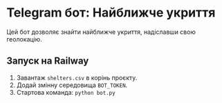 # Telegram бот: Найближче укриття

Цей бот дозволяє знайти найближче укриття, надіславши свою геолокацію.

## Запуск на Railway

1. Завантаж `shelters.csv` в корінь проєкту.
2. Додай змінну середовища `BOT_TOKEN`.
3. Стартова команда: `python bot.py`
